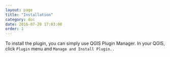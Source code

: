 ```yaml
---
layout: page
title: "Installation"
category: doc
date: 2016-07-20 17:03:00
order: 1
---
```


To install the plugin, you can simply use QGIS Plugin Manager. In your QGIS, 
click ```Plugin``` menu and ```Manage and Install Plugin..```


